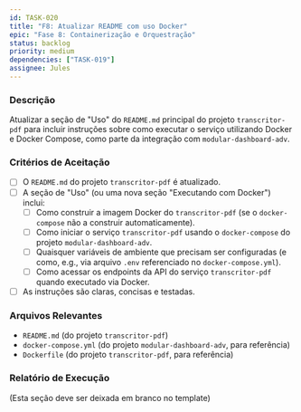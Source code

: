 ```yaml
---
id: TASK-020
title: "F8: Atualizar README com uso Docker"
epic: "Fase 8: Containerização e Orquestração"
status: backlog
priority: medium
dependencies: ["TASK-019"]
assignee: Jules
---
```


### Descrição

Atualizar a seção de "Uso" do `README.md` principal do projeto `transcritor-pdf` para incluir instruções sobre como executar o serviço utilizando Docker e Docker Compose, como parte da integração com `modular-dashboard-adv`.

### Critérios de Aceitação

- [ ] O `README.md` do projeto `transcritor-pdf` é atualizado.
- [ ] A seção de "Uso" (ou uma nova seção "Executando com Docker") inclui:
    - [ ] Como construir a imagem Docker do `transcritor-pdf` (se o `docker-compose` não a construir automaticamente).
    - [ ] Como iniciar o serviço `transcritor-pdf` usando o `docker-compose` do projeto `modular-dashboard-adv`.
    - [ ] Quaisquer variáveis de ambiente que precisam ser configuradas (e como, e.g., via arquivo `.env` referenciado no `docker-compose.yml`).
    - [ ] Como acessar os endpoints da API do serviço `transcritor-pdf` quando executado via Docker.
- [ ] As instruções são claras, concisas e testadas.

### Arquivos Relevantes

* `README.md` (do projeto `transcritor-pdf`)
* `docker-compose.yml` (do projeto `modular-dashboard-adv`, para referência)
* `Dockerfile` (do projeto `transcritor-pdf`, para referência)

### Relatório de Execução

(Esta seção deve ser deixada em branco no template)
